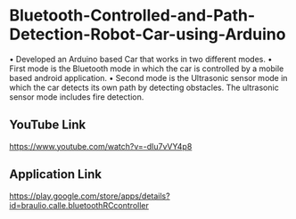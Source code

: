 # Bluetooth-Controlled-and-Path-Detection-Robot-Car-using-Arduino
• Developed an Arduino based Car that works in two different modes.
• First mode is the Bluetooth mode in which the car is controlled by a mobile based android application.
• Second mode is the Ultrasonic sensor mode in which the car detects its own path by detecting obstacles.
The ultrasonic sensor mode includes fire detection.

## YouTube Link
https://www.youtube.com/watch?v=-dIu7vVY4p8

## Application Link
https://play.google.com/store/apps/details?id=braulio.calle.bluetoothRCcontroller
